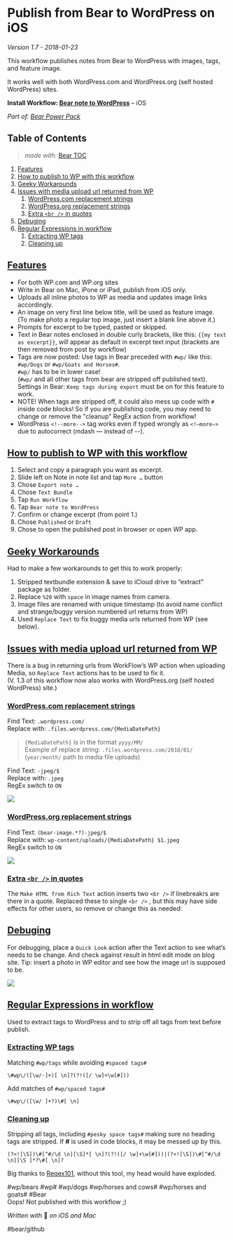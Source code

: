 # Publish from Bear to WordPress on iOS
*Version 1.7 - 2018-01-23*

This workflow 	publishes notes from Bear to WordPress with images, tags, and feature image.

It works well with both WordPress.com and WordPress.org (self hosted WordPress) sites.

**Install Workflow:  [Bear note to WordPress](https://workflow.is/workflows/c9ece7c8e2e64d4599c74ed6824f54b4)** – iOS

*Part of: [Bear Power Pack](https://github.com/rovest/Bear-Power-Pack/blob/master/README.md)*

<!--TOC-->
<a id="toc-top"></a>
## Table of Contents
> *made with:* [Bear TOC](https://github.com/rovest/Bear-Power-Pack/blob/master/Bear%20TOC.md)  

1. [Features ](#toc-1)
2. [How to publish to WP with this workflow](#toc-2)
3. [Geeky Workarounds](#toc-3)
4. [Issues with media upload url returned from WP](#toc-4)
	1. [WordPress.com replacement strings](#toc-5)
	2. [WordPress.org replacement strings](#toc-6)
	3. [Extra `<br />` in quotes](#toc-7)
5. [Debuging](#toc-8)
6. [Regular Expressions in workflow](#toc-9)
	1. [Extracting WP tags](#toc-10)
	2. [Cleaning up](#toc-11)
<!--/TOC-->

<a id="toc-1"></a>
## [Features ](#toc-top)
- For both WP.com and WP.org sites
- Write in Bear on Mac, iPone or iPad, publish from iOS only.
- Uploads all inline photos to WP as media and updates image links accordingly.
- An image on very first line below title, will be used as feature image.  
(To make photo a regular top image, just insert a blank line above it.)
- Prompts for excerpt to be typed, pasted or skipped. 
- Text in Bear notes enclosed in double curly brackets, like this: `{{my text as excerpt}}`, will appear as default in excerpt text input (brackets are then removed from post by workflow)
- Tags are now posted: Use tags in Bear preceded with `#wp/` like this: `#wp/Dogs` or `#wp/Goats and Horses#`.  
`#wp/` has to be in lower case!  
(`#wp/` and all other tags from bear are stripped off published text).  
Settings in Bear: `Keep tags during export` must be on for this feature to work.
- NOTE! When tags are stripped off, it could also mess up code with `#` inside code blocks! So if you are publishing code, you may need to change or remove the "cleanup" RegEx action from workflow!
- WordPress `<!--more-->` tag works even if typed wrongly as `<!—more—>` due to autocorrect (mdash — instead of --).

<a id="toc-2"></a>
## [How to publish to WP with this workflow](#toc-top)
1. Select and copy a paragraph you want as excerpt.
2. Slide left on Note in note list and tap `More …` button
3. Chose `Export note …`  
4. Chose `Text Bundle`
5. Tap `Run Workflow`  
6. Tap `Bear note to WordPress` 
7. Confirm or change excerpt (from point 1.)
8. Chose `Published` or `Draft` 
9. Chose to open the published post in browser or open WP app.

<a id="toc-3"></a>
## [Geeky Workarounds](#toc-top)
Had to make a few workarounds to get this to work properly:

1. Stripped textbundle extension & save to iCloud drive to “extract” package as folder.
2. Replace `%20` with `space` in image names from camera.
3. Image files are renamed with unique timestamp (to avoid name conflict and strange/buggy version numbered url returns from WP)
4. Used `Replace Text` to fix buggy media urls returned from WP (see below).

<a id="toc-4"></a>
## [Issues with media upload url returned from WP](#toc-top)
There is a bug in returning urls from WorkFlow’s WP action when uploading Media, so `Replace Text` actions has to be used to fix it.   
(V. 1.3 of this workflow now also works with WordPress.org (self hosted WordPress) site.)

<a id="toc-5"></a>
### [WordPress.com replacement strings](#toc-top)
Find Text: `.wordpress.com/`   
Replace with: `.files.wordpress.com/{MediaDatePath}￼`  

> `{MediaDatePath}` is in the format `yyyy/MM/`      
Example of replace string: `.files.wordpress.com/2018/01/`  
(`year/month/` path to media file uploads)

Find Text: `-jpeg/$`   
Replace with: `.jpeg￼`  
RegEx switch to `ON`

![](images/2D4B9F7A-CF6B-4367-9122-61EF40211DED.jpg)

<a id="toc-6"></a>
### [WordPress.org replacement strings](#toc-top)
Find Text: `(bear-image.*?)-jpeg/$`   
Replace with: `wp-content/uploads/{MediaDatePath}￼$1.jpeg`  
RegEx switch to `ON`

![](images/10BE512F-718A-490B-AECF-D3D26661D8BF.jpg)

<a id="toc-7"></a>
### [Extra `<br />` in quotes](#toc-top)
The `Make HTML from Rich Text` action inserts two  `<br />`  if linebreakrs are there in a quote. Replaced these to single  `<br />` , but this may have side effects for other users, so remove or change this as needed:

<a id="toc-8"></a>
## [Debuging](#toc-top)
For debugging, place a `Quick Look` action after the Text action to see what’s needs to be change. And check against result in html edit mode on blog site. Tip: insert a photo in WP editor and see how the image url is supposed to be.

![](images/10BE512F-718A-490B-AECF-D3D26661D8BF%201.jpg)

<a id="toc-9"></a>
## [Regular Expressions in workflow](#toc-top)
Used to extract tags to WordPress and to strip off all tags from text before publish.

<a id="toc-10"></a>
### [Extracting WP tags](#toc-top)
Matching `#wp/tags` while avoiding `#spaced tags#`  
```
\#wp\/([\w/-]+)[ \n]?(?!([/ \w]+\w[#]))
```

Add matches of `#wp/spaced tags#`  
```
\#wp\/([\w/ ]+?)\#[ \n]
```

<a id="toc-11"></a>
### [Cleaning up](#toc-top)
Stripping all tags, including `#pesky space tags#` making sure no heading tags are stripped. If **#** is used in code blocks, it may be messed up by this.  

```
(?<![\S])\#[^#/\d \n][\S]*[ \n]?(?!([/ \w]+\w[#]))|(?<![\S])\#[^#/\d \n][\S ]*?\#[ \n]?
```

Big thanks to [Regex101](https://regex101.com/), without this tool, my head would have exploded.

#wp/bears #wp# #wp/dogs #wp/horses and cows# #wp/horses and goats# #Bear  
Oops! Not published with this workflow ;)

*Written with* 🐻 *on iOS and Mac*

#bear/github

